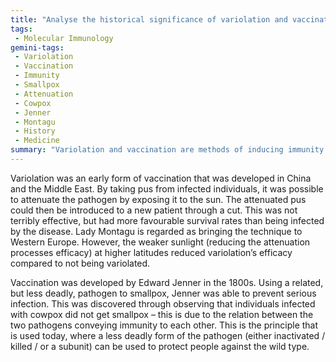 ```yaml
---
title: "Analyse the historical significance of variolation and vaccination in the development of immunisation practices."
tags:
 - Molecular Immunology
gemini-tags:
 - Variolation
 - Vaccination
 - Immunity
 - Smallpox
 - Attenuation
 - Cowpox
 - Jenner
 - Montagu
 - History
 - Medicine
summary: "Variolation and vaccination are methods of inducing immunity against diseases like smallpox, with variolation using weakened pus from infected individuals and vaccination employing related, less dangerous pathogens like cowpox."
---
```

Variolation was an early form of vaccination that was developed in China and the Middle East. By taking pus from infected individuals, it was possible to attenuate the pathogen by exposing it to the sun. The attenuated pus could then be introduced to a new patient through a cut. This was not terribly effective, but had more favourable survival rates than being infected by the disease. Lady Montagu is regarded as bringing the technique to Western Europe. However, the weaker sunlight (reducing the attenuation processes efficacy) at higher latitudes reduced variolation’s efficacy compared to not being variolated. 

Vaccination was developed by Edward Jenner in the 1800s. Using a related, but less deadly, pathogen to smallpox, Jenner was able to prevent serious infection. This was discovered through observing that individuals infected with cowpox did not get smallpox – this is due to the relation between the two pathogens conveying immunity to each other. This is the principle that is used today, where a less deadly form of the pathogen (either inactivated / killed / or a subunit) can be used to protect people against the wild type.